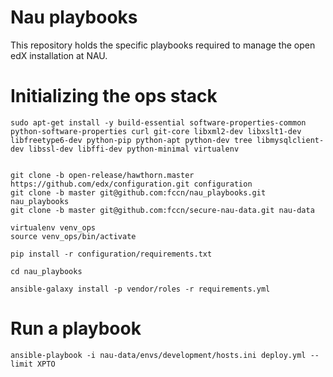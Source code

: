 Nau playbooks
=============

This repository holds the specific playbooks required to manage the open edX installation at NAU.


Initializing the ops stack
==========================

```
sudo apt-get install -y build-essential software-properties-common python-software-properties curl git-core libxml2-dev libxslt1-dev libfreetype6-dev python-pip python-apt python-dev tree libmysqlclient-dev libssl-dev libffi-dev python-minimal virtualenv


git clone -b open-release/hawthorn.master https://github.com/edx/configuration.git configuration
git clone -b master git@github.com:fccn/nau_playbooks.git nau_playbooks
git clone -b master git@github.com:fccn/secure-nau-data.git nau-data

virtualenv venv_ops
source venv_ops/bin/activate

pip install -r configuration/requirements.txt

cd nau_playbooks

ansible-galaxy install -p vendor/roles -r requirements.yml
```

Run a playbook
==============
```
ansible-playbook -i nau-data/envs/development/hosts.ini deploy.yml --limit XPTO
```



